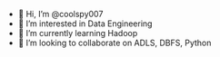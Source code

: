 - 👋 Hi, I’m @coolspy007
- 👀 I’m interested in Data Engineering
- 🌱 I’m currently learning Hadoop
- 💞️ I’m looking to collaborate on ADLS, DBFS, Python


<!---
coolspy007/coolspy007 is a ✨ special ✨ repository because its `README.md` (this file) appears on your GitHub profile.
You can click the Preview link to take a look at your changes.
--->
